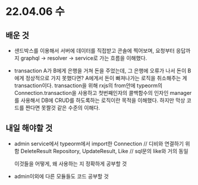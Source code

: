 # 22.04.06 수

## 배운 것
- 샌드박스를 이용해서 서버에 데이터를 직접받고 콘솔에 찍어보며,
요청부터 응답까지 graphql -> resolver -> service로 가는 흐름을 이해했다.

- transaction
A가 B에게 은행을 거쳐 돈을 주었는데, 그 은행에 오류가 나서 돈이 B에게 정상적으로 가지 못했다면?
A에게서 돈이 빠져나가는 로직을 취소해주는 게 transaction이다. transaction을 위해 rxjs의 from안에
typeorm의 Connection.transaction을 사용하고 첫번째인자의 콜백함수의 인자인 manager를 사용해서 DB에 CRUD를 하도록하는 로직이란 목적을
이해했다. 하지만 막상 코드를 짠다면 못짤것 같은 수준의 이해다.

## 내일 해야할 것
- admin service에서 typeorm에서 import한 
  Connection // 디비와 연결하기 위함
  DeleteResult 
  Repository,
  UpdateResult,
  Like // sql문의 like와 거의 동일

  이것들을 어떻게, 왜 사용하는 지 정확하게 공부할 것

- admin이외에 다른 모듈들도 코드 공부할 것
